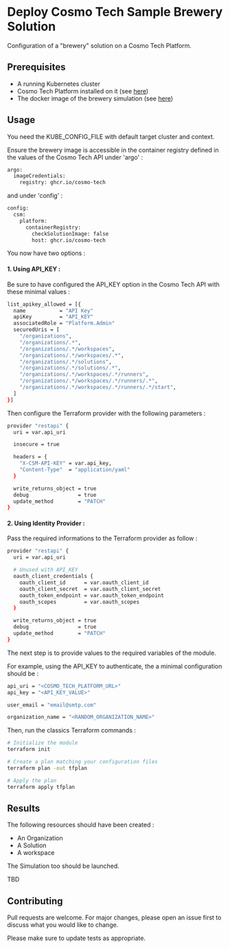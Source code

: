 # Deploy Cosmo Tech Sample Brewery Solution

Configuration of a "brewery" solution on a Cosmo Tech Platform.

## Prerequisites

- A running Kubernetes cluster
- Cosmo Tech Platform installed on it (see [here](https://artifacthub.io/packages/helm/cosmotech-api/cosmotech-api))
- The docker image of the brewery simulation (see [here](https://github.com/Cosmo-Tech/onboarding-brewery-solution/pkgs/container/brewery_simulator))


## Usage

You need the KUBE_CONFIG_FILE with default target cluster and context.

Ensure the brewery image is accessible in the container registry defined in the values of the Cosmo Tech API under 'argo' :
```bash
argo:
  imageCredentials:
    registry: ghcr.io/cosmo-tech
```
and under 'config' : 
```bash
config:
  csm:
    platform:
      containerRegistry:
        checkSolutionImage: false
        host: ghcr.io/cosmo-tech
```


You now have two options : 

#### 1. Using API_KEY : 

Be sure to have configured the API_KEY option in the Cosmo Tech API with these minimal values :
```bash
list_apikey_allowed = [{
  name           = "API Key"
  apiKey         = "API_KEY"
  associatedRole = "Platform.Admin"
  securedUris = [
    "/organizations",
    "/organizations/.*",
    "/organizations/.*/workspaces",
    "/organizations/.*/workspaces/.*",
    "/organizations/.*/solutions",
    "/organizations/.*/solutions/.*",
    "/organizations/.*/workspaces/.*/runners",
    "/organizations/.*/workspaces/.*/runners/.*",
    "/organizations/.*/workspaces/.*/runners/.*/start",
  ]
}]

```

Then configure the Terraform provider with the following parameters :
```bash
provider "restapi" {
  uri = var.api_uri

  insecure = true

  headers = {
    "X-CSM-API-KEY" = var.api_key,
    "Content-Type"  = "application/yaml"
  }

  write_returns_object = true
  debug                = true
  update_method        = "PATCH"
}

```


#### 2. Using Identity Provider : 

Pass the required informations to the Terraform provider as follow :
```bash
provider "restapi" {
  uri = var.api_uri

  # Unused with API_KEY
  oauth_client_credentials {
    oauth_client_id      = var.oauth_client_id
    oauth_client_secret  = var.oauth_client_secret
    oauth_token_endpoint = var.oauth_token_endpoint
    oauth_scopes         = var.oauth_scopes
  }

  write_returns_object = true
  debug                = true
  update_method        = "PATCH"
}

```

The next step is to provide values to the required variables of the module. 

For example, using the API_KEY to authenticate, the a minimal configuration should be : 
```bash
api_uri = "<COSMO_TECH_PLATFORM_URL>"
api_key = "<API_KEY_VALUE>"

user_email = "email@smtp.com"

organization_name = "<RANDOM_ORGANIZATION_NAME>"
```

Then, run the classics Terraform commands : 
```bash
# Initialize the module
terraform init

# Create a plan matching your configuration files
terraform plan -out tfplan

# Apply the plan
terraform apply tfplan

```

## Results

The following resources should have been created : 

- An Organization
- A Solution
- A workspace

The Simulation too should be launched. 

TBD

## Contributing

Pull requests are welcome. For major changes, please open an issue first
to discuss what you would like to change.

Please make sure to update tests as appropriate.
